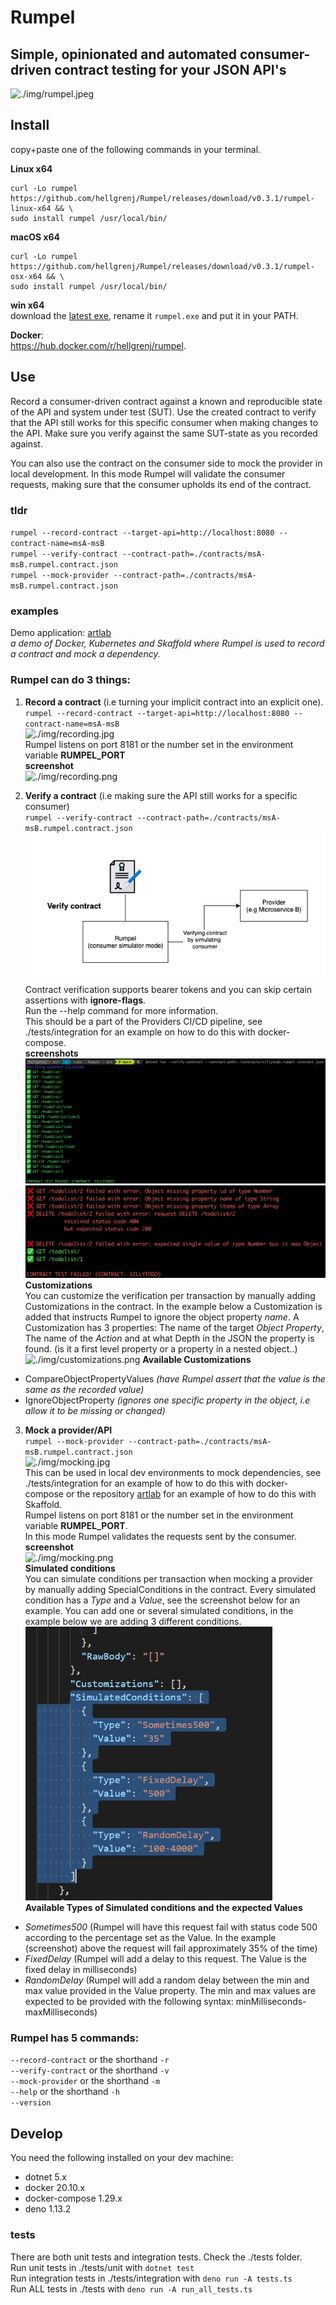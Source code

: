 # Rumpel
## Simple, opinionated and automated consumer-driven contract testing for your JSON API's


![./img/rumpel.jpeg](./img/rumpel.jpeg)

## Install  

copy+paste one of the following commands in your terminal.

**Linux x64**
```
curl -Lo rumpel https://github.com/hellgrenj/Rumpel/releases/download/v0.3.1/rumpel-linux-x64 && \
sudo install rumpel /usr/local/bin/
```

**macOS x64**
```
curl -Lo rumpel https://github.com/hellgrenj/Rumpel/releases/download/v0.3.1/rumpel-osx-x64 && \
sudo install rumpel /usr/local/bin/
```
**win x64**  
download the [latest exe](https://github.com/hellgrenj/Rumpel/releases/download/v0.3.1/rumpel-win-x64.exe), rename it ``rumpel.exe`` and put it in your PATH. 

**Docker**:   
https://hub.docker.com/r/hellgrenj/rumpel.  


## Use


Record a consumer-driven contract against a known and reproducible state of the API and system under test (SUT). Use the created contract to verify that the API still works for this specific consumer when making changes to the API. Make sure you verify against the same SUT-state as you recorded against.  

You can also use the contract on the consumer side to mock the provider in local development. In this mode Rumpel will validate the consumer requests, making sure that the consumer upholds its end of the contract.  


### tldr
``rumpel --record-contract --target-api=http://localhost:8080 --contract-name=msA-msB``  
``rumpel --verify-contract --contract-path=./contracts/msA-msB.rumpel.contract.json``  
``rumpel --mock-provider --contract-path=./contracts/msA-msB.rumpel.contract.json``  

### examples
Demo application: [artlab](https://github.com/hellgrenj/artlab)  
*a demo of Docker, Kubernetes and Skaffold where Rumpel is used to record a contract and mock a dependency.*

### Rumpel can do **3** things:     
 1. **Record a contract** (i.e turning your implicit contract into an explicit one).   
``rumpel --record-contract --target-api=http://localhost:8080 --contract-name=msA-msB``  
![./img/recording.jpg](./img/recording.jpg)   
Rumpel listens on port 8181 or the number set in the environment variable **RUMPEL_PORT**   
**screenshot**   
![./img/recording.png](./img/recording.png)  

2. **Verify a contract** (i.e making sure the API still works for a specific consumer)   
``rumpel --verify-contract --contract-path=./contracts/msA-msB.rumpel.contract.json``  
![./img/verifying.jpg](./img/verifying.jpg)     
Contract verification supports bearer tokens and you can skip certain assertions with   **ignore-flags**.     
Run the --help command for more information.   
This should be a part of the Providers CI/CD pipeline, see ./tests/integration for an example on how to do this with docker-compose.  
**screenshots**  
![./img/successfulVerification.png](./img/successfulVerification.png)  
![./img/failedVerification.png](./img/failedVerification.png)   
**Customizations**  
You can customize the verification per transaction by manually adding Customizations in the contract. In the example below a Customization is added that instructs Rumpel to ignore the object property *name*. A Customization has 3 properties: The name of the target *Object Property*, The name of the *Action* and at what Depth in the JSON the property is found. (is it a first level property or a property in a nested object..)
![./img/customizations.png](./img/customizations.png) 
**Available Customizations**  
- CompareObjectPropertyValues *(have Rumpel assert that the value is the same as the recorded value)*  
- IgnoreObjectProperty *(ignores one specific property in the object, i.e allow it to be missing or changed)*  


3. **Mock a provider/API**  
``rumpel --mock-provider --contract-path=./contracts/msA-msB.rumpel.contract.json``   
![./img/mocking.jpg](./img/mocking.jpg)  
This can be used in local dev environments to mock dependencies, see ./tests/integration for an example of how to do this with docker-compose or the repository [artlab](https://github.com/hellgrenj/artlab) for an example of how to do this with Skaffold.   
Rumpel listens on port 8181 or the number set in the environment variable **RUMPEL_PORT**.    
In this mode Rumpel validates the requests sent by the consumer.  
**screenshot**  
![./img/mocking.png](./img/mocking.png)  
**Simulated conditions**  
You can simulate conditions per transaction when mocking a provider by manually adding SpecialConditions in the contract. Every simulated condition has a *Type* and a *Value*, see the screenshot below for an example. You can add one or several simulated conditions, in the example below we are adding 3 different conditions.  
![./img/simulatedConditions.png](./img/simulatedConditions.png)  
**Available Types of Simulated conditions and the expected Values**  
* *Sometimes500* (Rumpel will have this request fail with status code 500 according to the percentage set as the Value. In the example (screenshot) above the request will fail approximately 35% of the time)  
* *FixedDelay* (Rumpel will add a delay to this request. The Value is the fixed delay in milliseconds)  
* *RandomDelay* (Rumpel will add a random delay between the min and max value provided in the Value property. The min and max values are expected to be provided with the following syntax: minMilliseconds-maxMilliseconds)  
### Rumpel has 5 commands:

``--record-contract`` or the shorthand ``-r``  
``--verify-contract`` or the shorthand ``-v``  
``--mock-provider`` or the shorthand ``-m``  
``--help`` or the shorthand ``-h``  
``--version``   

## Develop 

You need the following installed on your dev machine:  
* dotnet 5.x
* docker 20.10.x
* docker-compose 1.29.x
* deno 1.13.2

### tests
There are both unit tests and integration tests. Check the ./tests folder.    
Run unit tests in ./tests/unit with ``dotnet test``   
Run integration tests in ./tests/integration with ``deno run -A tests.ts``   
Run ALL tests in ./tests with ``deno run -A run_all_tests.ts`` 



